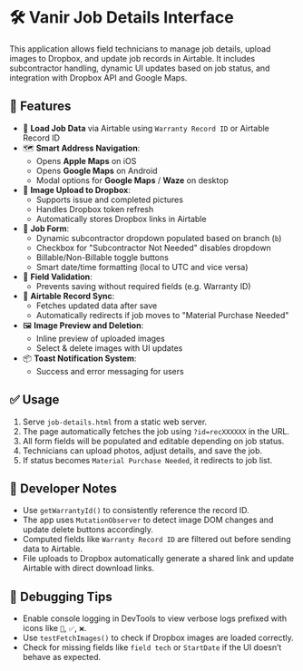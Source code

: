
# 🛠️ Vanir Job Details Interface

This application allows field technicians to manage job details, upload images to Dropbox, and update job records in Airtable. It includes subcontractor handling, dynamic UI updates based on job status, and integration with Dropbox API and Google Maps.

## 🚀 Features

- 🔄 **Load Job Data** via Airtable using `Warranty Record ID` or Airtable Record ID
- 🗺️ **Smart Address Navigation**:
  - Opens **Apple Maps** on iOS
  - Opens **Google Maps** on Android
  - Modal options for **Google Maps** / **Waze** on desktop
- 📸 **Image Upload to Dropbox**:
  - Supports issue and completed pictures
  - Handles Dropbox token refresh
  - Automatically stores Dropbox links in Airtable
- 🧾 **Job Form**:
  - Dynamic subcontractor dropdown populated based on branch (`b`)
  - Checkbox for "Subcontractor Not Needed" disables dropdown
  - Billable/Non-Billable toggle buttons
  - Smart date/time formatting (local to UTC and vice versa)
- 🔐 **Field Validation**:
  - Prevents saving without required fields (e.g. Warranty ID)
- 🔄 **Airtable Record Sync**:
  - Fetches updated data after save
  - Automatically redirects if job moves to "Material Purchase Needed"
- 🖼️ **Image Preview and Deletion**:
  - Inline preview of uploaded images
  - Select & delete images with UI updates
- 📦 **Toast Notification System**:
  - Success and error messaging for users

## ✅ Usage

1. Serve `job-details.html` from a static web server.
2. The page automatically fetches the job using `?id=recXXXXXX` in the URL.
3. All form fields will be populated and editable depending on job status.
4. Technicians can upload photos, adjust details, and save the job.
5. If status becomes `Material Purchase Needed`, it redirects to job list.

## 🧠 Developer Notes

- Use `getWarrantyId()` to consistently reference the record ID.
- The app uses `MutationObserver` to detect image DOM changes and update delete buttons accordingly.
- Computed fields like `Warranty Record ID` are filtered out before sending data to Airtable.
- File uploads to Dropbox automatically generate a shared link and update Airtable with direct download links.

## 🧪 Debugging Tips

- Enable console logging in DevTools to view verbose logs prefixed with icons like `📡`, `✅`, `❌`.
- Use `testFetchImages()` to check if Dropbox images are loaded correctly.
- Check for missing fields like `field tech` or `StartDate` if the UI doesn’t behave as expected.


